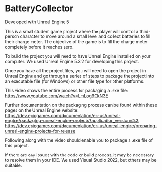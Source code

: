 # BatteryCollector

Developed with Unreal Engine 5

This is a small student game project where the player will control a third-person character to move around a small level and collect batteries to fill their charge meter.  The objective of the game is to fill the charge
meter completely before it reaches zero.

To build the project you will need to have Unreal Engine installed on your computer.
We used Unreal Engine 5.3.2 for developing this project.

Once you have all the project files, you will need to open the project in Unreal Engine and go through a series of steps to package the project into an executable file (for Windows) or other file type for other platforms.

This video shows the entire process for packaging a .exe file:
https://www.youtube.com/watch?v=LmLog9CkN3E

Further documentation on the packaging process can be found within these pages on the Unreal Engine website:
https://dev.epicgames.com/documentation/en-us/unreal-engine/packaging-unreal-engine-projects?application_version=5.3
https://dev.epicgames.com/documentation/en-us/unreal-engine/preparing-unreal-engine-projects-for-release

Following along with the video should enable you to package a .exe file of this project.

If there are any issues with the code or build process, it may be necessary to resolve them in your IDE.  We used Visual Studio 2022, but others may be suitable.
